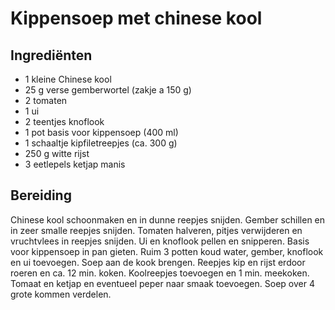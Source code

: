 # Kippensoep met chinese kool
## Ingrediënten
- 1 kleine Chinese kool
- 25 g verse gemberwortel (zakje a 150 g)
- 2 tomaten
- 1 ui
- 2 teentjes knoflook
- 1 pot basis voor kippensoep (400 ml)
- 1 schaaltje kipfiletreepjes (ca. 300 g)
- 250 g witte rijst
- 3 eetlepels ketjap manis
 
## Bereiding
Chinese kool schoonmaken en in dunne reepjes snijden. Gember schillen en in zeer smalle reepjes snijden. Tomaten halveren, pitjes verwijderen en vruchtvlees in reepjes snijden. Ui en knoflook pellen en snipperen.
Basis voor kippensoep in pan gieten. Ruim 3 potten koud water, gember, knoflook en ui toevoegen. Soep aan de kook brengen. Reepjes kip en rijst erdoor roeren en ca. 12 min. koken. Koolreepjes toevoegen en 1 min. meekoken.
Tomaat en ketjap en eventueel peper naar smaak toevoegen.
Soep over 4 grote kommen verdelen.

